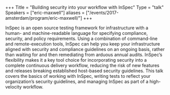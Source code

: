 +++
Title = "Building security into your workflow with InSpec"
Type = "talk"
Speakers = ["eric-maxwell"]
aliases = ["/events/2017-amsterdam/program/eric-maxwell/"]
+++

InSpec is an open source testing framework for infrastructure with a human- and machine-readable language for specifying compliance, security, and policy requirements. Using a combination of command-line and remote-execution tools, InSpec can help you keep your infrastructure aligned with security and compliance guidelines on an ongoing basis, rather than waiting for and then remediating from arduous annual audits. InSpec’s flexibility makes it a key tool choice for incorporating security into a complete continuous delivery workflow, reducing the risk of new features and releases breaking established host-based security guidelines. This talk covers the basics of working with InSpec, writing tests to reflect your organization’s security guidelines, and managing InSpec as part of a high-velocity workflow.
